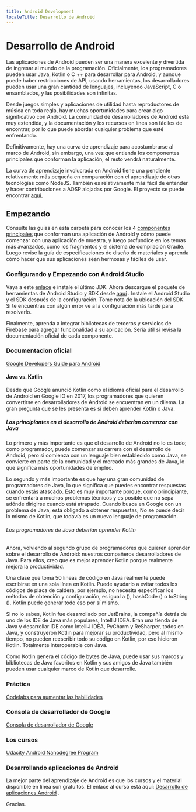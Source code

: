 ```yaml
---
title: Android Development
localeTitle: Desarrollo de Android
---
```

# Desarrollo de Android

Las aplicaciones de Android pueden ser una manera excelente y divertida de ingresar al mundo de la programación. Oficialmente, los programadores pueden usar Java, Kotlin o C ++ para desarrollar para Android, y aunque puede haber restricciones de API, usando herramientas, los desarrolladores pueden usar una gran cantidad de lenguajes, incluyendo JavaScript, C o ensamblados, y las posibilidades son infinitas.

Desde juegos simples y aplicaciones de utilidad hasta reproductores de música en toda regla, hay muchas oportunidades para crear algo significativo con Android. La comunidad de desarrolladores de Android está muy extendida, y la documentación y los recursos en línea son fáciles de encontrar, por lo que puede abordar cualquier problema que esté enfrentando.

Definitivamente, hay una curva de aprendizaje para acostumbrarse al marco de Android, sin embargo, una vez que entienda los componentes principales que conforman la aplicación, el resto vendrá naturalmente.

La curva de aprendizaje involucrada en Android tiene una pendiente relativamente más pequeña en comparación con el aprendizaje de otras tecnologías como NodeJS. También es relativamente más fácil de entender y hacer contribuciones a AOSP alojadas por Google. El proyecto se puede encontrar [aquí.](https://source.android.com/)

## Empezando

Consulte las guías en esta carpeta para conocer los 4 [componentes principales](core-components/index.md) que conforman una aplicación de Android y cómo puede comenzar con una aplicación de muestra, y luego profundice en los temas más avanzados, como los fragmentos y el sistema de compilación Gradle. Luego revise la guía de especificaciones de diseño de materiales y aprenda cómo hacer que sus aplicaciones sean hermosas y fáciles de usar.

### Configurando y Empezando con Android Studio

Vaya a este [enlace](https://www.oracle.com/technetwork/java/javase/downloads/index.html) e instale el último JDK. Ahora descargue el paquete de herramientas de Android Studio y SDK desde [aquí](https://developer.android.com/studio/) . Instale el Android Studio y el SDK después de la configuración. Tome nota de la ubicación del SDK. Si te encuentras con algún error ve a la configuración más tarde para resolverlo.

Finalmente, aprenda a integrar bibliotecas de terceros y servicios de Firebase para agregar funcionalidad a su aplicación. Sería útil si revisa la documentación oficial de cada componente.

### Documentacion oficial

[Google Developers Guide para Android](https://developer.android.com/training/index.html)

#### Java vs. Kotlin

Desde que Google anunció Kotlin como el idioma oficial para el desarrollo de Android en Google IO en 2017, los programadores que quieren convertirse en desarrolladores de Android se encuentran en un dilema. La gran pregunta que se les presenta es si deben aprender Kotlin o Java.

##### Los principiantes en el desarrollo de Android deberían comenzar con Java

Lo primero y más importante es que el desarrollo de Android no lo es todo; como programador, puede comenzar su carrera con el desarrollo de Android, pero si comienza con un lenguaje bien establecido como Java, se convierte en parte de la comunidad y el mercado más grandes de Java, lo que significa más oportunidades de empleo.

Lo segundo y más importante es que hay una gran comunidad de programadores de Java, lo que significa que puedes encontrar respuestas cuando estás atascado. Esto es muy importante porque, como principiante, se enfrentará a muchos problemas técnicos y es posible que no sepa adónde dirigirse cuando está atrapado. Cuando busca en Google con un problema de Java, está obligado a obtener respuestas; No se puede decir lo mismo de Kotlin, que todavía es un nuevo lenguaje de programación.

###### Los programadores de Java deberían aprender Kotlin

Ahora, volviendo al segundo grupo de programadores que quieren aprender sobre el desarrollo de Android: nuestros compañeros desarrolladores de Java. Para ellos, creo que es mejor aprender Kotlin porque realmente mejora la productividad.

Una clase que toma 50 líneas de código en Java realmente puede escribirse en una sola línea en Kotlin. Puede ayudarlo a evitar todos los códigos de placa de caldera, por ejemplo, no necesita especificar los métodos de obtención y configuración, es igual a (), hashCode () o toString (). Kotlin puede generar todo eso por sí mismo.

Si no lo sabes, Kotlin fue desarrollado por JetBrains, la compañía detrás de uno de los IDE de Java más populares, IntelliJ IDEA. Eran una tienda de Java y desarrollar IDE como IntelliJ IDEA, PyCharm y ReSharper, todos en Java, y construyeron Kotlin para mejorar su productividad, pero al mismo tiempo, no pueden reescribir todo su código en Kotlin, por eso hicieron Kotlin. Totalmente interoperable con Java.

Como Kotlin genera el código de bytes de Java, puede usar sus marcos y bibliotecas de Java favoritos en Kotlin y sus amigos de Java también pueden usar cualquier marco de Kotlin que desarrolle.

### Práctica

[Codelabs para aumentar las habilidades](https://codelabs.developers.google.com)

### Consola de desarrollador de Google

[Consola de desarrollador de Google](https://developer.android.com/distribute/console/)

### Los cursos

[Udacity Android Nanodegree Program](https://udacity.com/course/android-developer-nanodegree-by-google--nd801)

### Desarrollando aplicaciones de Android

La mejor parte del aprendizaje de Android es que los cursos y el material disponible en línea son gratuitos. El enlace al curso está aquí: [Desarrollo de aplicaciones Android](https://udacity.com/course/new-android-fundamentals--ud851) .

Gracias.
